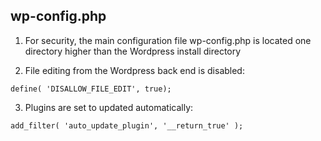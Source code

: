 ## wp-config.php

1. For security, the main configuration file wp-config.php is located one directory higher than the Wordpress install directory

2. File editing from the Wordpress back end is disabled:

  `define( 'DISALLOW_FILE_EDIT', true);`

3. Plugins are set to updated automatically:

  `add_filter( 'auto_update_plugin', '__return_true' );`
